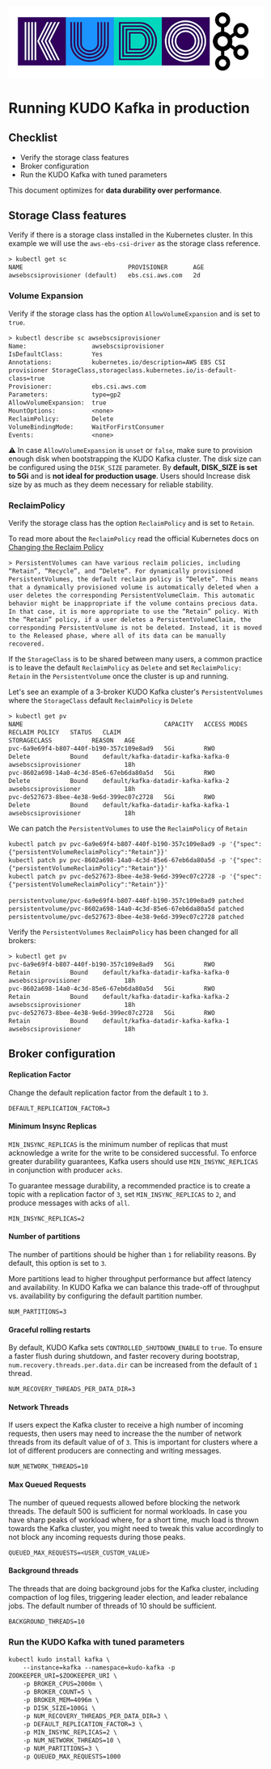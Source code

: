 ![kudo-kafka](./resources/images/kudo-kafka.png)

# Running KUDO Kafka in production



## Checklist

- Verify the storage class features
- Broker configuration
- Run the KUDO Kafka with tuned parameters

This document optimizes for **data durability over performance**. 

## Storage Class features

Verify if there is a storage class installed in the Kubernetes cluster. In this example we will use the `aws-ebs-csi-driver` as the storage class reference.

```
> kubectl get sc
NAME                             PROVISIONER       AGE
awsebscsiprovisioner (default)   ebs.csi.aws.com   2d
```

### Volume Expansion

Verify if the storage class has the option `AllowVolumeExpansion` and is set to `true`.

```
> kubectl describe sc awsebscsiprovisioner
Name:                  awsebscsiprovisioner
IsDefaultClass:        Yes
Annotations:           kubernetes.io/description=AWS EBS CSI provisioner StorageClass,storageclass.kubernetes.io/is-default-class=true
Provisioner:           ebs.csi.aws.com
Parameters:            type=gp2
AllowVolumeExpansion:  true
MountOptions:          <none>
ReclaimPolicy:         Delete
VolumeBindingMode:     WaitForFirstConsumer
Events:                <none>
```

:warning: In case `AllowVolumeExpansion` is `unset` or `false`, make sure to provision enough disk when bootstrapping the KUDO Kafka cluster. The disk size can be configured using the `DISK_SIZE` parameter. By **default, DISK_SIZE is set to 5Gi** and is **not ideal for production usage**. Users should Increase disk size by as much as they deem necessary for reliable stability.

### ReclaimPolicy

Verify the storage class has the option `ReclaimPolicy` and is set to `Retain`.

To read more about the `ReclaimPolicy` read the official Kubernetes docs on [Changing the Reclaim Policy](https://kubernetes.io/docs/tasks/administer-cluster/change-pv-reclaim-policy/)

```
> PersistentVolumes can have various reclaim policies, including “Retain”, “Recycle”, and “Delete”. For dynamically provisioned PersistentVolumes, the default reclaim policy is “Delete”. This means that a dynamically provisioned volume is automatically deleted when a user deletes the corresponding PersistentVolumeClaim. This automatic behavior might be inappropriate if the volume contains precious data. In that case, it is more appropriate to use the “Retain” policy. With the “Retain” policy, if a user deletes a PersistentVolumeClaim, the corresponding PersistentVolume is not be deleted. Instead, it is moved to the Released phase, where all of its data can be manually recovered.
```

If the `StorageClass` is to be shared between many users, a common practice is to leave the default `ReclaimPolicy` as `Delete` and set `ReclaimPolicy: Retain` in the `PersistentVolume` once the cluster is up and running. 

Let's see an example of a 3-broker KUDO Kafka cluster's `PersistentVolumes` where the `StorageClass` default `ReclaimPolicy` is `Delete` 

```
> kubectl get pv
NAME                                       CAPACITY   ACCESS MODES   RECLAIM POLICY   STATUS   CLAIM                                                              STORAGECLASS           REASON   AGE
pvc-6a9e69f4-b807-440f-b190-357c109e8ad9   5Gi        RWO            Delete           Bound    default/kafka-datadir-kafka-kafka-0                                awsebscsiprovisioner            18h
pvc-8602a698-14a0-4c3d-85e6-67eb6da80a5d   5Gi        RWO            Delete           Bound    default/kafka-datadir-kafka-kafka-2                                awsebscsiprovisioner            18h
pvc-de527673-8bee-4e38-9e6d-399ec07c2728   5Gi        RWO            Delete           Bound    default/kafka-datadir-kafka-kafka-1                                awsebscsiprovisioner            18h
```

We can patch the `PersistentVolumes` to use the `ReclaimPolicy` of `Retain`

```
kubectl patch pv pvc-6a9e69f4-b807-440f-b190-357c109e8ad9 -p '{"spec":{"persistentVolumeReclaimPolicy":"Retain"}}'
kubectl patch pv pvc-8602a698-14a0-4c3d-85e6-67eb6da80a5d -p '{"spec":{"persistentVolumeReclaimPolicy":"Retain"}}'
kubectl patch pv pvc-de527673-8bee-4e38-9e6d-399ec07c2728 -p '{"spec":{"persistentVolumeReclaimPolicy":"Retain"}}'

persistentvolume/pvc-6a9e69f4-b807-440f-b190-357c109e8ad9 patched
persistentvolume/pvc-8602a698-14a0-4c3d-85e6-67eb6da80a5d patched
persistentvolume/pvc-de527673-8bee-4e38-9e6d-399ec07c2728 patched
```

Verify the `PersistentVolumes` `ReclaimPolicy` has been changed for all brokers:

```
> kubectl get pv
pvc-6a9e69f4-b807-440f-b190-357c109e8ad9   5Gi        RWO            Retain           Bound    default/kafka-datadir-kafka-kafka-0                                awsebscsiprovisioner            18h
pvc-8602a698-14a0-4c3d-85e6-67eb6da80a5d   5Gi        RWO            Retain           Bound    default/kafka-datadir-kafka-kafka-2                                awsebscsiprovisioner            18h
pvc-de527673-8bee-4e38-9e6d-399ec07c2728   5Gi        RWO            Retain           Bound    default/kafka-datadir-kafka-kafka-1                                awsebscsiprovisioner            18h
```



## Broker configuration

#### Replication Factor

Change the default replication factor from the default `1` to `3`.

```
DEFAULT_REPLICATION_FACTOR=3
```

#### Minimum Insync Replicas

`MIN_INSYNC_REPLICAS` is the minimum number of replicas that must acknowledge a write for the write to be considered successful. To enforce greater durability guarantees, Kafka users should use `MIN_INSYNC_REPLICAS` in conjunction with producer `acks`.

To guarantee message durability, a recommended practice is to create a topic with a replication factor of `3`, set `MIN_INSYNC_REPLICAS` to `2`, and produce messages with acks of `all`.

```
MIN_INSYNC_REPLICAS=2
```

#### Number of partitions

The number of partitions should be higher than `1` for reliability reasons. By default, this option is set to `3`.

More partitions lead to higher throughput performance but affect latency and availability. In KUDO Kafka we can balance this trade-off of throughput vs. availability by configuring the default partition number.

```
NUM_PARTITIONS=3
```

#### Graceful rolling restarts

By default, KUDO Kafka sets `CONTROLLED_SHUTDOWN_ENABLE` to `true`. To ensure a faster flush during shutdown, and faster recovery during bootstrap, `num.recovery.threads.per.data.dir` can be increased from the default of `1` thread.

```
NUM_RECOVERY_THREADS_PER_DATA_DIR=3
```

#### Network Threads

If users expect the Kafka cluster to receive a high number of incoming requests, then users may need to increase the the number of network threads from its default value of of `3`. This is important for clusters where a lot of different producers are connecting and writing messages.

```
NUM_NETWORK_THREADS=10
```

#### Max Queued Requests

The number of queued requests allowed before blocking the network threads. The default 500 is sufficient for normal workloads. In case you have sharp peaks of workload where, for a short time, much load is thrown towards the Kafka cluster, you might need to tweak this value accordingly to not block any incoming requests during those peaks.

```
QUEUED_MAX_REQUESTS=<USER_CUSTOM_VALUE>
```

#### Background threads

The threads that are doing background jobs for the Kafka cluster, including compaction of log files, triggering leader election, and leader rebalance jobs. The default number of threads of 10 should be sufficient. 

```
BACKGROUND_THREADS=10
```

### Run the KUDO Kafka with tuned parameters

```
kubectl kudo install kafka \
    --instance=kafka --namespace=kudo-kafka -p ZOOKEEPER_URI=$ZOOKEEPER_URI \
    -p BROKER_CPUS=2000m \
    -p BROKER_COUNT=5 \
    -p BROKER_MEM=4096m \
    -p DISK_SIZE=100Gi \
    -p NUM_RECOVERY_THREADS_PER_DATA_DIR=3 \
    -p DEFAULT_REPLICATION_FACTOR=3 \
    -p MIN_INSYNC_REPLICAS=2 \
    -p NUM_NETWORK_THREADS=10 \
    -p NUM_PARTITIONS=3 \
    -p QUEUED_MAX_REQUESTS=1000 
```

